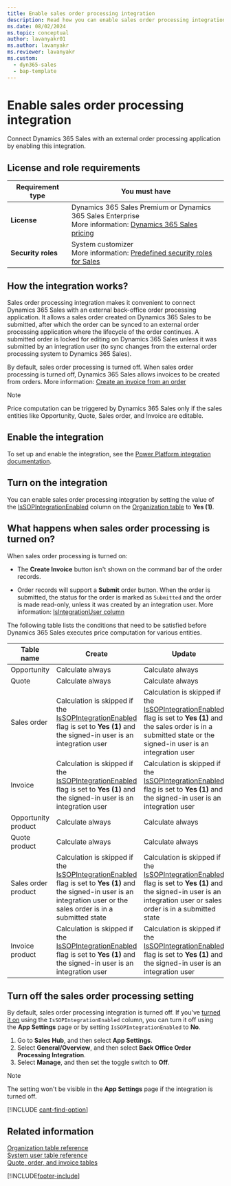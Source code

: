 ```yaml
---
title: Enable sales order processing integration
description: Read how you can enable sales order processing integration to connect Dynamics 365 Sales with an external order processing application.
ms.date: 08/02/2024
ms.topic: conceptual
author: lavanyakr01
ms.author: lavanyakr
ms.reviewer: lavanyakr
ms.custom: 
  - dyn365-sales
  - bap-template
---
```

# Enable sales order processing integration 

Connect Dynamics 365 Sales with an external order processing application by enabling this integration.

## License and role requirements

| Requirement type | You must have |
|-----------------------|---------|
| **License** | Dynamics 365 Sales Premium or Dynamics 365 Sales Enterprise  <br>More information: [Dynamics 365 Sales pricing](https://dynamics.microsoft.com/sales/pricing/) |
| **Security roles** | System customizer <br>  More information: [Predefined security roles for Sales](../security-roles-for-sales.md)|


## How the integration works?

Sales order processing integration makes it convenient to connect Dynamics 365 Sales with an external back-office order processing application. It allows a sales order created on Dynamics 365 Sales to be submitted, after which the order can be synced to an external order processing application where the lifecycle of the order continues. A submitted order is locked for editing on Dynamics 365 Sales unless it was submitted by an integration user (to sync changes from the external order processing system to Dynamics 365 Sales). 

By default, sales order processing is turned off. When sales order processing is turned off, Dynamics 365 Sales allows invoices to be created from orders. More information: [Create an invoice from an order](../create-edit-invoice-sales.md)

> [!NOTE]
> Price computation can be triggered by Dynamics 365 Sales only if the sales entities like Opportunity, Quote, Sales order, and Invoice are editable.

## Enable the integration

To set up and enable the integration, see the [Power Platform integration documentation](/dynamics365/fin-ops-core/dev-itpro/power-platform/overview).

## Turn on the integration

You can enable sales order processing integration by setting the value of the [IsSOPIntegrationEnabled](/power-apps/developer/data-platform/reference/entities/organization#BKMK_IsSOPIntegrationEnabled) column on the [Organization table](/power-apps/developer/data-platform/reference/entities/organization) to **Yes (1)**.

## What happens when sales order processing is turned on?

When sales order processing is turned on:  

- The **Create Invoice** button isn't shown on the command bar of the order records. 

- Order records will support a **Submit** order button. When the order is submitted, the status for the order is marked as `Submitted` and the order is made read-only, unless it was created by an integration user. More information: [IsIntegrationUser column](/power-apps/developer/data-platform/reference/entities/systemuser#BKMK_IsIntegrationUser)

The following table lists the conditions that need to be satisfied before Dynamics 365 Sales executes price computation for various entities.

|Table name|Create|Update|Delete|Recalculate|
|------|------|------|------|------|
|Opportunity|Calculate always|Calculate always|Not applicable|Calculate always|
|Quote|Calculate always|Calculate always|Not applicable|Calculate always|
|Sales order|Calculation is skipped if the [IsSOPIntegrationEnabled](/power-apps/developer/data-platform/reference/entities/organization#BKMK_IsSOPIntegrationEnabled) flag is set to **Yes (1)** and the signed-in user is an integration user|Calculation is skipped if the [IsSOPIntegrationEnabled](/power-apps/developer/data-platform/reference/entities/organization#BKMK_IsSOPIntegrationEnabled) flag is set to **Yes (1)** and the sales order is in a submitted state or the signed-in user is an integration user|Not applicable|Calculation is skipped if the [IsSOPIntegrationEnabled](/power-apps/developer/data-platform/reference/entities/organization#BKMK_IsSOPIntegrationEnabled) flag is set to **Yes (1)** and the sales order is in a submitted state|
|Invoice|Calculation is skipped if the [IsSOPIntegrationEnabled](/power-apps/developer/data-platform/reference/entities/organization#BKMK_IsSOPIntegrationEnabled) flag is set to **Yes (1)** and the signed-in user is an integration user|Calculation is skipped if the [IsSOPIntegrationEnabled](/power-apps/developer/data-platform/reference/entities/organization#BKMK_IsSOPIntegrationEnabled) flag is set to **Yes (1)** and the signed-in user is an integration user|Not applicable|Calculation is skipped if the [IsSOPIntegrationEnabled](/power-apps/developer/data-platform/reference/entities/organization#BKMK_IsSOPIntegrationEnabled) flag is set to **Yes (1)** and the signed-in user is an integration user|
|Opportunity product|Calculate always|Calculate always|Calculate always|Not applicable|
|Quote product|Calculate always|Calculate always|Calculate always|Not applicable|
|Sales order product|Calculation is skipped if the [IsSOPIntegrationEnabled](/power-apps/developer/data-platform/reference/entities/organization#BKMK_IsSOPIntegrationEnabled) flag is set to **Yes (1)** and the signed-in user is an integration user or the sales order is in a submitted state|Calculation is skipped if the [IsSOPIntegrationEnabled](/power-apps/developer/data-platform/reference/entities/organization#BKMK_IsSOPIntegrationEnabled) flag is set to **Yes (1)** and the signed-in user is an integration user or sales order is in a submitted state|Calculation is skipped if the [IsSOPIntegrationEnabled](/power-apps/developer/data-platform/reference/entities/organization#BKMK_IsSOPIntegrationEnabled) flag is set to **Yes (1)** and the signed-in user is an integration user|Not applicable|
|Invoice product|Calculation is skipped if the [IsSOPIntegrationEnabled](/power-apps/developer/data-platform/reference/entities/organization#BKMK_IsSOPIntegrationEnabled) flag is set to **Yes (1)** and the signed-in user is an integration user|Calculation is skipped if the [IsSOPIntegrationEnabled](/power-apps/developer/data-platform/reference/entities/organization#BKMK_IsSOPIntegrationEnabled) flag is set to **Yes (1)** and the signed-in user is an integration user|Calculation is skipped if the [IsSOPIntegrationEnabled](/power-apps/developer/data-platform/reference/entities/organization#BKMK_IsSOPIntegrationEnabled) flag is set to **Yes (1)** and the signed-in user is an integration user|Not applicable|

## Turn off the sales order processing setting

By default, sales order processing integration is turned off. If you've [turned it on](#turn-on-the-integration) using the ```IsSOPIntegrationEnabled``` column, you can turn it off using the **App Settings** page or by setting ```IsSOPIntegrationEnabled``` to **No**.

1. Go to **Sales Hub**, and then select **App Settings**.
2. Select **General/Overview**, and then select **Back Office Order Processing Integration**.
3. Select **Manage**, and then set the toggle switch to **Off**.

> [!NOTE]
> The setting won't be visible in the **App Settings** page if the integration is turned off.

[!INCLUDE [cant-find-option](../../includes/cant-find-option.md)]

## Related information

[Organization table reference](/power-apps/developer/data-platform/reference/entities/organization)<br />
[System user table reference](../../customerengagement/on-premises/developer/entities/systemuser.md)<br />
[Quote, order, and invoice tables](quote-order-invoice-entities.md)


[!INCLUDE[footer-include](../../includes/footer-banner.md)]

